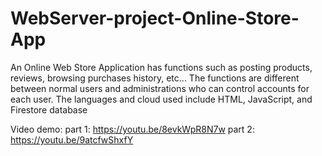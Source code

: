 # WebServer-project-Online-Store-App

An Online Web Store Application has functions such as posting products, reviews, browsing purchases history, etc...
The functions are different between normal users and administrations who can control accounts for each user.
The languages and cloud used include HTML, JavaScript, and Firestore database 

Video demo: 
part 1: https://youtu.be/8evkWpR8N7w
part 2: https://youtu.be/9atcfwShxfY 
